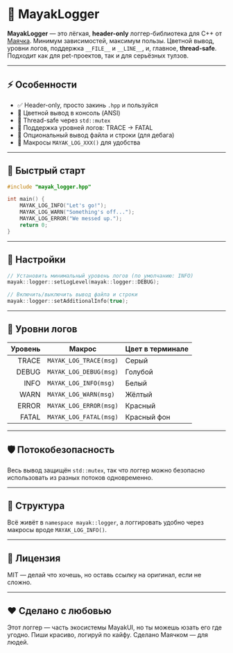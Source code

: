 # 📓 MayakLogger

**MayakLogger** — это лёгкая, **header-only** логгер-библиотека для C++ от [Маячка](https://github.com/maya4ok-dev). Минимум зависимостей, максимум пользы. Цветной вывод, уровни логов, поддержка `__FILE__` и `__LINE__`, и, главное, **thread-safe**. Подходит как для pet-проектов, так и для серьёзных тулзов.

---

## ⚡ Особенности

- ✅ Header-only, просто закинь `.hpp` и пользуйся
- 🌈 Цветной вывод в консоль (ANSI)
- 🧵 Thread-safe через `std::mutex`
- 🧭 Поддержка уровней логов: TRACE → FATAL
- 📍 Опциональный вывод файла и строки (для дебага)
- 💬 Макросы `MAYAK_LOG_XXX()` для удобства

---

## 🚀 Быстрый старт

```cpp
#include "mayak_logger.hpp"

int main() {
    MAYAK_LOG_INFO("Let's go!");
    MAYAK_LOG_WARN("Something's off...");
    MAYAK_LOG_ERROR("We messed up.");
    return 0;
}
````

---

## 🔧 Настройки

```cpp
// Установить минимальный уровень логов (по умолчанию: INFO)
mayak::logger::setLogLevel(mayak::logger::DEBUG);

// Включить/выключить вывод файла и строки
mayak::logger::setAdditionalInfo(true);
```

---

## 🧪 Уровни логов

| Уровень | Макрос                 | Цвет в терминале |
| ------: | ---------------------- | ---------------- |
|   TRACE | `MAYAK_LOG_TRACE(msg)` | Серый            |
|   DEBUG | `MAYAK_LOG_DEBUG(msg)` | Голубой          |
|    INFO | `MAYAK_LOG_INFO(msg)`  | Белый            |
|    WARN | `MAYAK_LOG_WARN(msg)`  | Жёлтый           |
|   ERROR | `MAYAK_LOG_ERROR(msg)` | Красный          |
|   FATAL | `MAYAK_LOG_FATAL(msg)` | Красный фон      |

---

## 🛡️ Потокобезопасность

Весь вывод защищён `std::mutex`, так что логгер можно безопасно использовать из разных потоков одновременно.

---

## 📂 Структура

Всё живёт в `namespace mayak::logger`, а логгировать удобно через макросы вроде `MAYAK_LOG_INFO()`.

---

## 📜 Лицензия

MIT — делай что хочешь, но оставь ссылку на оригинал, если не сложно.

---

## ❤️ Сделано с любовью

Этот логгер — часть экосистемы MayakUI, но ты можешь юзать его где угодно.
Пиши красиво, логируй по кайфу.
Сделано Маячком — для людей.
